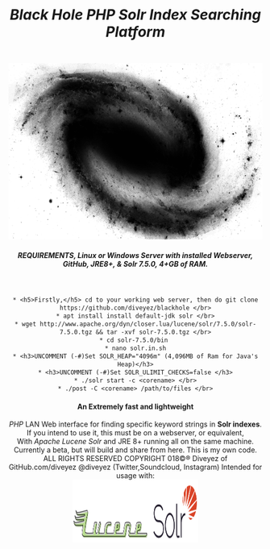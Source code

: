 <html>
        <head>
                        <style>
                                
@import url('https://fonts.googleapis.com/css?family=Lato');
			body { max-width: 900px; margin: auto; height: 1200; background-repeat: no-repeat; background-color: #fefefe; black: white; font-family: 'Lato', serif; font-size: 16px; }
			p { color: black; font-size: 25px; } ptext { font-size: 12px; } pcontent { width: 900px; word-wrap: break-word; }
			h5 { color: #000; font-size: 12px; text-shadow: 1.5px 1.5px 5px black; }
			p1 { width: 900px; word-wrap: break-word; font-size: 12px; }
			p1:hover { opacity: 1.0; filter: alpha(opacity=100); }
			p2 { width: 900px; word-wrap: break-word; font-size: 12px; }
			p2:hover { opacity: 1.0; filter: alpha(opacity=100); }
			pactive { font-size: 20px; color: #4CAF50; text-shadow: 1.5px 1.5px 3px red; } a { color: red; }
			a { color: red; font-size: 18px; }
			.button { border-radius: 25px; background-color: #555555; color: #fff; } /* Black */
			.button:hover { border-radius: 25px; background-color: #4CAF50; /* Green */ color: white; -webkit-transform: rotateX(150deg); /* Safari */ ntransform: rotateX(150deg);}
			input[type=text] { width: 130px; -webkit-transition: width 0.4s ease-in-out; transition: width 0.4s ease-in-out; }
			input[type=text]:focus { width: 250px; }
			.tooltip { position: relative; display: inline-block; border-bottom: 1px solid black; }
			.tooltip .tooltiptext { visibility: hidden; width: 120px; background-color: #555; color: #fff; text-align: center; padding: 5px 0; border-radius: 6px; position: absolute;
			z-index: 1; bottom: 125%; left: 50%; margin-left: -60px; opacity: 0; transition: opacity 0.3s; }
			.tooltip .tooltiptext::after { content: ""; position: absolute; top: 100%; left: 50%; margin-left: -5px; border-width: 5px; border-style: solid;
			border-color: #555 transparent transparent transparent; }
			.tooltip:hover .tooltiptext { visibility: visible; opacity: 1; }
			#ww { width: 900px; border: 1px solid black; padding: 25px; word-wrap: break-word; }
			#ww1 { width: 900px; padding: 25px; word-wrap: break-word; }
			</style>
        </head>
        <center><h1>*Black Hole PHP Solr Index Searching Platform*</p></h1></br>
<img src="images/blackhole.png" height="350" width="800"></img></br>

<h5>REQUIREMENTS, Linux or Windows Server with installed Webserver, GitHub, JRE8+, & Solr 7.5.0, 4+GB of RAM.</h5></br>

```
* <h5>Firstly,</h5> cd to your working web server, then do git clone https://github.com/diveyez/blackhole </br>
* apt install install default-jdk solr </br>
* wget http://www.apache.org/dyn/closer.lua/lucene/solr/7.5.0/solr-7.5.0.tgz && tar -xvf solr-7.5.0.tgz </br>
* cd solr-7.5.0/bin 
* nano solr.in.sh
* <h3>UNCOMMENT (-#)Set SOLR_HEAP="4096m" (4,096MB of Ram for Java's Heap)</h3>
* <h3>UNCOMMENT (-#)Set SOLR_ULIMIT_CHECKS=false </h3>
* ./solr start -c <corename> </br>
* ./post -C <corename> /path/to/files </br>
```

<h4>An Extremely fast and lightweight</h4> <i>PHP</i> LAN Web interface for finding specific keyword strings in <b>Solr indexes</b>.</br>
If you intend to use it, this must be on a webserver, or equivalent,</br>
With <i>Apache Lucene Solr</i> and JRE 8+ running all on the same machine.</br>
Currently a beta, but will build and share from here. This is my own code.</br>
ALL RIGHTS RESERVED COPYRIGHT 018©® Diveyez of <a href="https://r2nhosting.com/"></a></br>
GitHub.com/diveyez @diveyez (Twitter,Soundcloud, Instagram)
Intended for usage with:</br>
        <a href="lucene.apache.org/solr"><img src="images/solr.png" width="250" height="125"></img></a></center>
</html>
